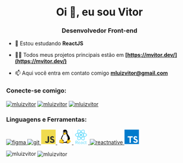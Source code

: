 <h1 align="center">Oi 👋, eu sou Vitor</h1>
<h3 align="center">Desenvolvedor Front-end</h3>

- 🌱 Estou estudando **ReactJS**

- 👨‍💻 Todos meus projetos principais estão em **[https://mvitor.dev/](https://mvitor.dev/)**

- 📫 Aqui você entra em contato comigo **mluizvitor@gmail.com**

<h3 align="left">Conecte-se comigo:</h3>
<p align="left">
<a href="https://twitter.com/mluizvitor" target="blank"><img align="center" src="https://raw.githubusercontent.com/rahuldkjain/github-profile-readme-generator/master/src/images/icons/Social/twitter.svg" alt="mluizvitor" height="30" width="40" /></a>
<a href="https://linkedin.com/in/mluizvitor" target="blank"><img align="center" src="https://raw.githubusercontent.com/rahuldkjain/github-profile-readme-generator/master/src/images/icons/Social/linked-in-alt.svg" alt="mluizvitor" height="30" width="40" /></a>
<a href="https://instagram.com/mluizvitor" target="blank"><img align="center" src="https://raw.githubusercontent.com/rahuldkjain/github-profile-readme-generator/master/src/images/icons/Social/instagram.svg" alt="mluizvitor" height="30" width="40" /></a>
</p>

<h3 align="left">Linguagens e Ferramentas:</h3>
<p align="left"> <a href="https://www.figma.com/" target="_blank" rel="noreferrer"> <img src="https://www.vectorlogo.zone/logos/figma/figma-icon.svg" alt="figma" width="40" height="40"/> </a> <a href="https://git-scm.com/" target="_blank" rel="noreferrer"> <img src="https://www.vectorlogo.zone/logos/git-scm/git-scm-icon.svg" alt="git" width="40" height="40"/> </a> <a href="https://developer.mozilla.org/en-US/docs/Web/JavaScript" target="_blank" rel="noreferrer"> <img src="https://raw.githubusercontent.com/devicons/devicon/master/icons/javascript/javascript-original.svg" alt="javascript" width="40" height="40"/> </a> <a href="https://www.linux.org/" target="_blank" rel="noreferrer"> <img src="https://raw.githubusercontent.com/devicons/devicon/master/icons/linux/linux-original.svg" alt="linux" width="40" height="40"/> </a> <a href="https://reactjs.org/" target="_blank" rel="noreferrer"> <img src="https://raw.githubusercontent.com/devicons/devicon/master/icons/react/react-original-wordmark.svg" alt="react" width="40" height="40"/> </a> <a href="https://reactnative.dev/" target="_blank" rel="noreferrer"> <img src="https://reactnative.dev/img/header_logo.svg" alt="reactnative" width="40" height="40"/> </a> <a href="https://www.typescriptlang.org/" target="_blank" rel="noreferrer"> <img src="https://raw.githubusercontent.com/devicons/devicon/master/icons/typescript/typescript-original.svg" alt="typescript" width="40" height="40"/> </a> </p>

<p><img align="left" src="https://github-readme-stats.vercel.app/api/top-langs?username=mluizvitor&show_icons=true&theme=gruvbox&locale=pt-br&layout=compact" alt="mluizvitor" /></p>

<p>&nbsp;<img align="center" src="https://github-readme-stats.vercel.app/api?username=mluizvitor&show_icons=true&theme=gruvbox&locale=pt-br" alt="mluizvitor" /></p>

